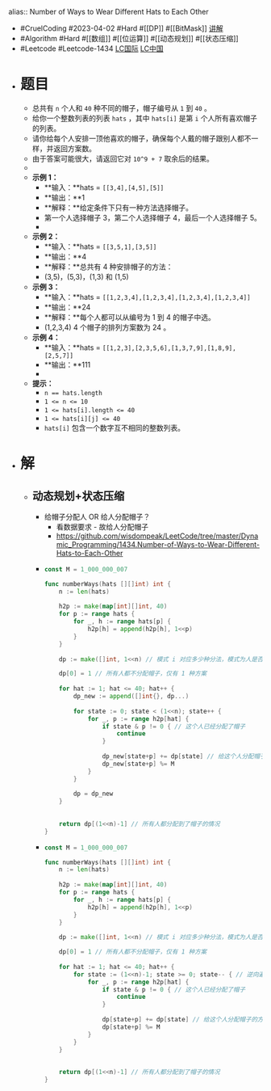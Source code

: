 alias:: Number of Ways to Wear Different Hats to Each Other

- #CruelCoding #2023-04-02 #Hard #[[DP]] #[[BitMask]] [讲解](https://youtu.be/XP_363Owaxk)
- #Algorithm #Hard #[[数组]] #[[位运算]] #[[动态规划]] #[[状态压缩]]
- #Leetcode #Leetcode-1434 [LC国际](https://leetcode.com/problems/number-of-ways-to-wear-different-hats-to-each-other/) [LC中国](https://leetcode.cn/problems/number-of-ways-to-wear-different-hats-to-each-other/)
- # 题目
	- 总共有 `n` 个人和 `40` 种不同的帽子，帽子编号从 `1` 到 `40` 。
	- 给你一个整数列表的列表 `hats` ，其中 `hats[i]` 是第 `i` 个人所有喜欢帽子的列表。
	- 请你给每个人安排一顶他喜欢的帽子，确保每个人戴的帽子跟别人都不一样，并返回方案数。
	- 由于答案可能很大，请返回它对 `10^9 + 7` 取余后的结果。
	-
	- **示例 1：**
		- **输入：**hats = `[[3,4],[4,5],[5]]`
		- **输出：**1
		- **解释：**给定条件下只有一种方法选择帽子。
		- 第一个人选择帽子 3，第二个人选择帽子 4，最后一个人选择帽子 5。
		-
	- **示例 2：**
		- **输入：**hats = `[[3,5,1],[3,5]]`
		- **输出：**4
		- **解释：**总共有 4 种安排帽子的方法：
		- (3,5)，(5,3)，(1,3) 和 (1,5)
	- **示例 3：**
		- **输入：**hats = `[[1,2,3,4],[1,2,3,4],[1,2,3,4],[1,2,3,4]]`
		- **输出：**24
		- **解释：**每个人都可以从编号为 1 到 4 的帽子中选。
		- (1,2,3,4) 4 个帽子的排列方案数为 24 。
	- **示例 4：**
		- **输入：**hats = `[[1,2,3],[2,3,5,6],[1,3,7,9],[1,8,9],[2,5,7]]`
		- **输出：**111
		-
	- **提示：**
		- `n == hats.length`
		- `1 <= n <= 10`
		- `1 <= hats[i].length <= 40`
		- `1 <= hats[i][j] <= 40`
		- `hats[i]` 包含一个数字互不相同的整数列表。
- # 解
	- ## 动态规划+状态压缩
		- 给帽子分配人 OR 给人分配帽子？
			- 看数据要求 - 故给人分配帽子
			- https://github.com/wisdompeak/LeetCode/tree/master/Dynamic_Programming/1434.Number-of-Ways-to-Wear-Different-Hats-to-Each-Other
		- ```go
		  const M = 1_000_000_007
		  
		  func numberWays(hats [][]int) int {
		      n := len(hats)
		      
		      h2p := make(map[int][]int, 40)
		      for p := range hats {
		          for _, h := range hats[p] {
		              h2p[h] = append(h2p[h], 1<<p)
		          }
		      }
		      
		      dp := make([]int, 1<<n) // 模式 i 对应多少种分法，模式为人是否分配了帽子的比特位
		  
		      dp[0] = 1 // 所有人都不分配帽子，仅有 1 种方案
		      
		      for hat := 1; hat <= 40; hat++ {
		          dp_new := append([]int{}, dp...)
		          
		          for state := 0; state < (1<<n); state++ {
		              for _, p := range h2p[hat] {
		                  if state & p != 0 { // 这个人已经分配了帽子
		                      continue
		                  }
		                  
		                  dp_new[state+p] += dp[state] // 给这个人分配帽子的方案数增加
		                  dp_new[state+p] %= M
		              }
		          }
		          
		          dp = dp_new
		      }
		      
		      
		      return dp[(1<<n)-1] // 所有人都分配到了帽子的情况
		  }
		  ```
		- ```go
		  const M = 1_000_000_007
		  
		  func numberWays(hats [][]int) int {
		      n := len(hats)
		      
		      h2p := make(map[int][]int, 40)
		      for p := range hats {
		          for _, h := range hats[p] {
		              h2p[h] = append(h2p[h], 1<<p)
		          }
		      }
		      
		      dp := make([]int, 1<<n) // 模式 i 对应多少种分法，模式为人是否分配了帽子的比特位
		  
		      dp[0] = 1 // 所有人都不分配帽子，仅有 1 种方案
		      
		      for hat := 1; hat <= 40; hat++ {         
		          for state := (1<<n)-1; state >= 0; state-- { // 逆向遍历
		              for _, p := range h2p[hat] {
		                  if state & p != 0 { // 这个人已经分配了帽子
		                      continue
		                  }
		                  
		                  dp[state+p] += dp[state] // 给这个人分配帽子的方案数增加
		                  dp[state+p] %= M
		              }
		          }
		      }
		      
		      
		      return dp[(1<<n)-1] // 所有人都分配到了帽子的情况
		  }
		  ```